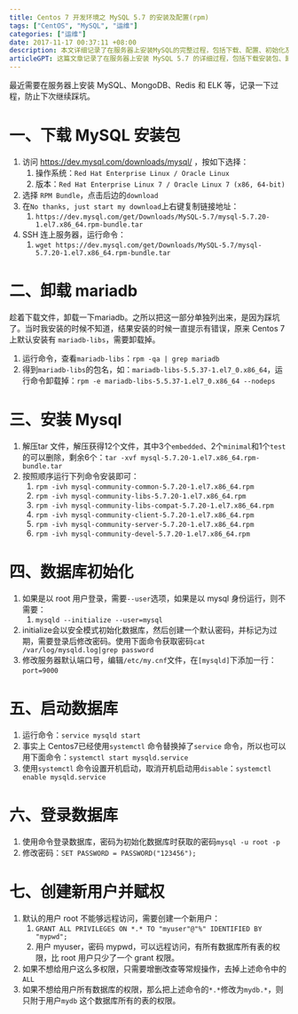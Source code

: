 ```yaml
---
title: Centos 7 开发环境之 MySQL 5.7 的安装及配置(rpm)
tags: ["CentOS", "MySQL", "运维"]
categories: ["运维"]
date: 2017-11-17 00:37:11 +08:00
description: 本文详细记录了在服务器上安装MySQL的完整过程，包括下载、配置、初始化及用户设置，并提供了针对常见问题的解决方案。
articleGPT: 这篇文章记录了在服务器上安装 MySQL 5.7 的详细过程，包括下载安装包、卸载冲突的 MariaDB、安装、数据库初始化、启动服务以及创建和配置新用户权限等步骤。
---
```


最近需要在服务器上安装 MySQL、MongoDB、Redis 和 ELK 等，记录一下过程，防止下次继续踩坑。  

# 一、下载 MySQL 安装包

  1. 访问 <https://dev.mysql.com/downloads/mysql/> ，按如下选择：
     1. 操作系统：`Red Hat Enterprise Linux / Oracle Linux`
     2. 版本：`Red Hat Enterprise Linux 7 / Oracle Linux 7 (x86, 64-bit) `
  2. 选择 `RPM Bundle`，点击后边的`download`
  3. 在`No thanks, just start my download`上右键复制链接地址：
     1. `https://dev.mysql.com/get/Downloads/MySQL-5.7/mysql-5.7.20-1.el7.x86_64.rpm-bundle.tar `
  4. SSH 连上服务器，运行命令：
     1. `wget https://dev.mysql.com/get/Downloads/MySQL-5.7/mysql-5.7.20-1.el7.x86_64.rpm-bundle.tar`

# 二、卸载 mariadb

趁着下载文件，卸载一下mariadb。之所以把这一部分单独列出来，是因为踩坑了。当时我安装的时候不知道，结果安装的时候一直提示有错误，原来 Centos 7
上默认安装有 `mariadb-libs`，需要卸载掉。

  1. 运行命令，查看`mariadb-libs`：`rpm -qa | grep mariadb `
  2. 得到`mariadb-libs`的包名，如：`mariadb-libs-5.5.37-1.el7_0.x86_64`，运行命令卸载掉：`rpm -e mariadb-libs-5.5.37-1.el7_0.x86_64 --nodeps `

# 三、安装 Mysql

  1. 解压tar 文件，解压获得12个文件，其中3个`embedded`、2个`minimal`和1个`test`的可以删除，剩余6个：`tar -xvf mysql-5.7.20-1.el7.x86_64.rpm-bundle.tar `
  2. 按照顺序运行下列命令安装即可：
     1. `rpm -ivh mysql-community-common-5.7.20-1.el7.x86_64.rpm`
     2. `rpm -ivh mysql-community-libs-5.7.20-1.el7.x86_64.rpm`
     3. `rpm -ivh mysql-community-libs-compat-5.7.20-1.el7.x86_64.rpm`
     4. `rpm -ivh mysql-community-client-5.7.20-1.el7.x86_64.rpm`
     5. `rpm -ivh mysql-community-server-5.7.20-1.el7.x86_64.rpm`
     6. `rpm -ivh mysql-community-devel-5.7.20-1.el7.x86_64.rpm `

# 四、数据库初始化

  1. 如果是以 root 用户登录，需要`--user`选项，如果是以 mysql 身份运行，则不需要：
     1. `mysqld --initialize --user=mysql `
  2. initialize会以安全模式初始化数据库，然后创建一个默认密码，并标记为过期，需要登录后修改密码。使用下面命令获取密码` cat /var/log/mysqld.log|grep password `
  3. 修改服务器默认端口号，编辑`/etc/my.cnf`文件，在`[mysqld]`下添加一行：` port=9000 `

# 五、启动数据库

  1. 运行命令：`service mysqld start`
  2. 事实上 Centos7已经使用`systemctl` 命令替换掉了`service` 命令，所以也可以用下面命令：`systemctl start mysqld.service `
  3. 使用`systemctl` 命令设置开机启动，取消开机启动用`disable`：`systemctl enable mysqld.service `

# 六、登录数据库

  1. 使用命令登录数据库，密码为初始化数据库时获取的密码`mysql -u root -p `
  2. 修改密码：`SET PASSWORD = PASSWORD("123456"); `

# 七、创建新用户并赋权

  1. 默认的用户 root 不能够远程访问，需要创建一个新用户：
     1. `GRANT ALL PRIVILEGES ON *.* TO "myuser"@"%" IDENTIFIED BY "mypwd";`
     2. 用户 myuser，密码 mypwd，可以远程访问，有所有数据库所有表的权限，比 root 用户只少了一个 grant 权限。
  2. 如果不想给用户这么多权限，只需要增删改查等常规操作，去掉上述命令中的`ALL`
  3. 如果不想给用户所有数据库的权限，那么把上述命令的`*.*`修改为`mydb.*`，则只附于用户`mydb` 这个数据库所有的表的权限。
